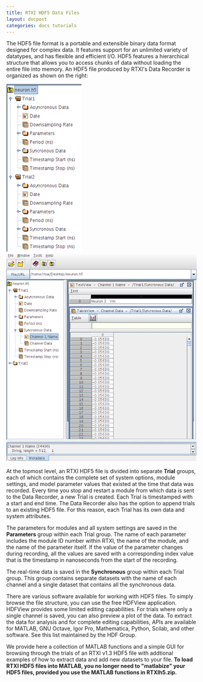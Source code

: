```yaml
---
title: RTXI HDF5 Data Files
layout: docpost
categories: docs tutorials
---
```


The HDF5 file format is a portable and extensible binary data format designed for complex data. It features support for an unlimited variety of datatypes, and has flexible and efficient I/O. HDF5 features a hierarchical structure that allows you to access chunks of data without loading the entire file into memory. An HDF5 file produced by RTXI's Data Recorder is organized as shown on the right:  

<div class="container">
   <div class="col-sm-4">
      <a href="/images/hdf5-rtxi.png"><img src="/images/hdf5-rtxi.png" class="img-responsive"></a>
   </div>
   <div class="col-sm-8">
      <a href="/images/hdf5-rtxi-2.png"><img src="/images/hdf5-rtxi-2.png" class="img-responsive"></a>
   </div>
</div>

At the topmost level, an RTXI HDF5 file is divided into separate **Trial** groups, each of which contains the complete set of system options, module settings, and model parameter values that existed at the time that data was recorded. Every time you stop and restart a module from which data is sent to the Data Recorder, a new Trial is created. Each Trial is timestamped with a start and end time. The Data Recorder also has the option to append trials to an existing HDF5 file. For this reason, each Trial has its own data and system attributes.  

The parameters for modules and all system settings are saved in the **Parameters** group within each Trial group. The name of each parameter includes the module ID number within RTXI, the name of the module, and the name of the parameter itself. If the value of the parameter changes during recording, all the values are saved with a corresponding index value that is the timestamp in nanoseconds from the start of the recording.  

The real-time data is saved in the **Synchronous** group within each Trial group. This group contains separate datasets with the name of each channel and a single dataset that contains all the synchronous data.

There are various software available for working with HDF5 files. To simply browse the file structure, you can use the free HDFView application. HDFView provides some limited editing capabilities. For trials where only a single channel is saved, you can also preview a plot of the data. To extract the data for analysis and for complete editing capabilities, APIs are available for MATLAB, GNU Octave, Igor Pro, Mathematica, Python, Scilab, and other software. See this list maintained by the HDF Group.

We provide here a collection of MATLAB functions and a simple GUI for browsing through the trials of an RTXI v1.3 HDF5 file with addtional examples of how to extract data and add new datasets to your file. **To load RTXI HDF5 files into MATLAB, you no longer need to "matlabize" your HDF5 files, provided you use the MATLAB functions in RTXIh5.zip.**
